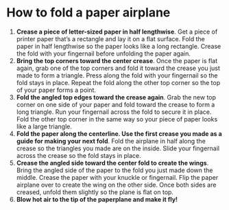 # How to fold a paper airplane

1. **Crease a piece of letter-sized paper in half lengthwise**. Get a piece of printer paper that’s a rectangle and lay it on a flat surface. Fold the paper in half lengthwise so the paper looks like a long rectangle. Crease the fold with your fingernail before unfolding the paper again.
2.  **Bring the top corners toward the center crease**. Once the paper is flat again, grab one of the top corners and fold it toward the crease you just made to form a triangle. Press along the fold with your fingernail so the fold stays in place. Repeat the fold along the other top corner so the top of your paper forms a point.
3.  **Fold the angled top edges toward the crease again**. Grab the new top corner on one side of your paper and fold toward the crease to form a long triangle. Run your fingernail across the fold to secure it in place. Fold the other top corner in the same way so your piece of paper looks like a large triangle.
4.  **Fold the paper along the centerline. Use the first crease you made as a guide for making your next fold**. Fold the airplane in half along the crease so the triangles you made are on the inside. Slide your fingernail across the crease so the fold stays in place.
5.  **Crease the angled side toward the center fold to create the wings**. Bring the angled side of the paper to the fold you just made down the middle. Crease the paper with your knuckle or fingernail. Flip the paper airplane over to create the wing on the other side. Once both sides are creased, unfold them slightly so the plane is flat on top.
6.  **Blow hot air to the tip of the paperplane and make it fly!**
